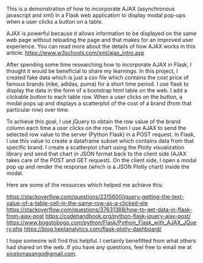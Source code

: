 This is a demonstration of how to incorporate AJAX (asynchronous javascript and xml) in a Flask web application to display modal pop-ups when a user clicks a button on a table. 

AJAX is powerful because it allows information to be displayed on the same web page without reloading the page and that makes for an improved user experience. You can read more about the details of how AJAX works in this article: https://www.w3schools.com/xml/ajax_intro.asp

After spending some time researching how to incorporate AJAX in Flask, I thought it would be beneficial to share my learnings. In this project, I created fake data which is just a csv file which contains the cost price of famous brands (nike, adidas, puma) for a short time period. I use flask to display the data in the form of a bootstrap html table on the web. I add a clickable button to each table row. When a user clicks on the button, a modal pops up and displays a scatterplot of the cost of a brand (from that particular row) over time. 

To achieve this goal, I use jQuery to obtain the row value of the brand column each time a user clicks on the row. Then I use AJAX to send the selected row value to the server (Python Flask) in a POST request. In Flask, I use this value to create a dataframe subset which contains data from that specific brand. I create a scatterplot chart using the Plotly visualization library and send that chart in JSON format back to the client side (AJAX takes care of the POST and GET request). On the client side, I open a modal pop up and render the response (which is a JSON Plotly chart) inside the modal.

Here are some of the resources which helped me achieve this:

https://stackoverflow.com/questions/2315600/jquery-getting-the-text-value-of-a-table-cell-in-the-same-row-as-a-clicked-ele
https://stackoverflow.com/questions/37631388/how-to-get-data-in-flask-from-ajax-post
https://codehandbook.org/python-flask-jquery-ajax-post/
https://www.bogotobogo.com/python/Flask/Python_Flask_with_AJAX_JQuery.php
https://blog.heptanalytics.com/flask-plotly-dashboard/

I hope someone will find this helpful. I certainly benefitted from what others had shared on the web. If you have any questions, feel free to email me at sicelomasango@gmail.com. 